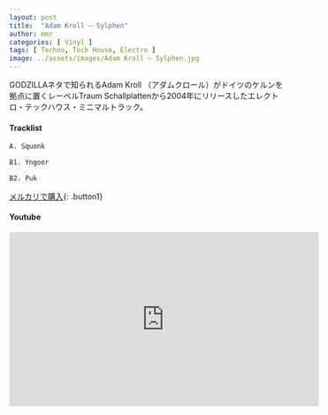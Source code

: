 ```yaml
---
layout: post
title:  "Adam Kroll – Sylphen"
author: mmr
categories: [ Vinyl ]
tags: [ Techno, Tech House, Electro ]
image: ../assets/images/Adam Kroll – Sylphen.jpg
---
```


GODZILLAネタで知られるAdam Kroll （アダムクロール）がドイツのケルンを拠点に置くレーベルTraum Schallplattenから2004年にリリースしたエレクトロ・テックハウス・ミニマルトラック。

#### Tracklist
```md
A. Squonk

B1. Yngoor

B2. Puk
```

[メルカリで購入](https://jp.mercari.com/item/m31773520944?afid=6142608987){: .button1}

#### Youtube
<iframe width="560" height="315" src="https://www.youtube.com/embed/UBNMeHpfPO0?si=lwaDKtkLt-6HyMph" title="YouTube video player" frameborder="0" allow="accelerometer; autoplay; clipboard-write; encrypted-media; gyroscope; picture-in-picture; web-share" referrerpolicy="strict-origin-when-cross-origin" allowfullscreen></iframe>